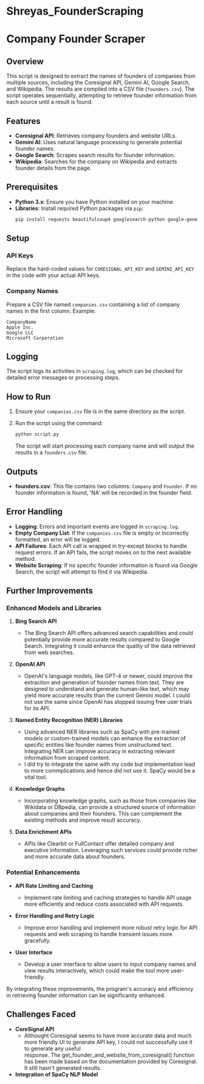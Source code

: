 # Shreyas_FounderScraping
# Company Founder Scraper

## Overview

This script is designed to extract the names of founders of companies from multiple sources, including the Coresignal API, Gemini AI, Google Search, and Wikipedia. The results are compiled into a CSV file (`founders.csv`). The script operates sequentially, attempting to retrieve founder information from each source until a result is found.

## Features

- **Coresignal API**: Retrieves company founders and website URLs.
- **Gemini AI**: Uses natural language processing to generate potential founder names.
- **Google Search**: Scrapes search results for founder information.
- **Wikipedia**: Searches for the company on Wikipedia and extracts founder details from the page.

## Prerequisites

- **Python 3.x**: Ensure you have Python installed on your machine.
- **Libraries**: Install required Python packages via `pip`:
  ```bash
  pip install requests beautifulsoup4 googlesearch-python google-generativeai
## Setup

### API Keys
Replace the hard-coded values for `CORESIGNAL_API_KEY` and `GEMINI_API_KEY` in the code with your actual API keys.

### Company Names
Prepare a CSV file named `companies.csv` containing a list of company names in the first column. Example:

```csv
CompanyName
Apple Inc.
Google LLC
Microsoft Corporation
```
## Logging

The script logs its activities in `scraping.log`, which can be checked for detailed error messages or processing steps.

## How to Run

1. Ensure your `companies.csv` file is in the same directory as the script.

2. Run the script using the command:

    ```bash
    python script.py
    ```

   The script will start processing each company name and will output the results in a `founders.csv` file.

## Outputs

- **founders.csv**: This file contains two columns: `Company` and `Founder`. If no founder information is found, 'NA' will be recorded in the founder field.

## Error Handling

- **Logging**: Errors and important events are logged in `scraping.log`.
- **Empty Company List**: If the `companies.csv` file is empty or incorrectly formatted, an error will be logged.
- **API Failures**: Each API call is wrapped in try-except blocks to handle request errors. If an API fails, the script moves on to the next available method.
- **Website Scraping**: If no specific founder information is found via Google Search, the script will attempt to find it via Wikipedia.

## Further Improvements

### Enhanced Models and Libraries

1. **Bing Search API**
   - The Bing Search API offers advanced search capabilities and could potentially provide more accurate results compared to Google Search. Integrating it could enhance the quality of the data retrieved from web searches.

2. **OpenAI API**
   - OpenAI's language models, like GPT-4 or newer, could improve the extraction and generation of founder names from text. They are designed to understand and generate human-like text, which may yield more accurate results than the current Gemini model. I could not use the same since OpenAI has stopped issuing free user trials for its API. 

3. **Named Entity Recognition (NER) Libraries**
   - Using advanced NER libraries such as SpaCy with pre-trained models or custom-trained models can enhance the extraction of specific entities like founder names from unstructured text. Integrating NER can improve accuracy in extracting relevant information from scraped content.
   - I did try to integrate the same with my code but implementation lead to more commplications and hence did not use it. SpaCy would be a vital tool. 

4. **Knowledge Graphs**
   - Incorporating knowledge graphs, such as those from companies like Wikidata or DBpedia, can provide a structured source of information about companies and their founders. This can complement the existing methods and improve result accuracy.

5. **Data Enrichment APIs**
   - APIs like Clearbit or FullContact offer detailed company and executive information. Leveraging such services could provide richer and more accurate data about founders.

### Potential Enhancements

- **API Rate Limiting and Caching**
  - Implement rate limiting and caching strategies to handle API usage more efficiently and reduce costs associated with API requests.

- **Error Handling and Retry Logic**
  - Improve error handling and implement more robust retry logic for API requests and web scraping to handle transient issues more gracefully.

- **User Interface**
  - Develop a user interface to allow users to input company names and view results interactively, which could make the tool more user-friendly.

By integrating these improvements, the program's accuracy and efficiency in retrieving founder information can be significantly enhanced.

## Challenges Faced
- **CoreSignal API**
  - Althought Coresignal seems to have more accurate data and much more friendly UI to generate API key, I could not successfully use it to generate any useful    
response. The get_founder_and_website_from_coresignal() function has been made based on the documentation provided by Coresignal. It still hasn't generated 
results.
- **Integration of SpaCy NLP Model**

